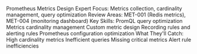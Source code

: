 Prometheus Metrics Design Expert
Focus: Metrics collection, cardinality management, query optimization
Review Areas: MET-001 (Redis metrics), MET-004 (monitoring dashboard)
Key Skills:
PromQL query optimization
Metrics cardinality management
Custom metric design
Recording rules and alerting rules
Prometheus configuration optimization
What They'll Catch:
High cardinality metrics
Inefficient queries
Missing critical metrics
Alert rule inefficiencies